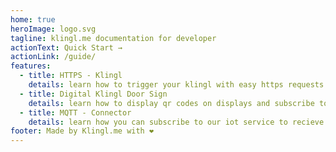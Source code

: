 ```yaml
---
home: true
heroImage: logo.svg
tagline: klingl.me documentation for developer
actionText: Quick Start →
actionLink: /guide/
features:
  - title: HTTPS - Klingl
    details: learn how to trigger your klingl with easy https requests
  - title: Digital Klingl Door Sign
    details: learn how to display qr codes on displays and subscribe to your klingl
  - title: MQTT - Connector
    details: learn how you can subscribe to our iot service to recieve klingl events
footer: Made by Klingl.me with ❤️
---
```


